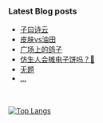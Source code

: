 ### Latest Blog posts
<!-- BLOG-POST-LIST:START -->
- [子曰诗云](https://King-of-Infinite-Space.github.io/posts/2021-03-子曰诗云.html)
- [皮肤vs油田](https://King-of-Infinite-Space.github.io/posts/2021-03-皮肤vs油田.html)
- [广场上的鸽子](https://King-of-Infinite-Space.github.io/posts/2021-03-广场上的鸽子.html)
- [仿生人会摊电子饼吗？📱](https://King-of-Infinite-Space.github.io/posts/2021-01-仿生人会摊电子饼吗.html)
- [无题](https://King-of-Infinite-Space.github.io/posts/2020-12-无题.html)
- [...](https://King-of-Infinite-Space.github.io)
<!-- BLOG-POST-LIST:END --> 


　<!-- spacing -->

[![Top Langs](https://github-readme-stats.vercel.app/api/top-langs/?username=King-of-Infinite-Space&langs_count=4&layout=compact)](https://github.com/anuraghazra/github-readme-stats)
